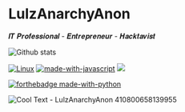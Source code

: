 # LulzAnarchyAnon 

𝑰𝑻 𝑷𝒓𝒐𝒇𝒆𝒔𝒔𝒊𝒐𝒏𝒂𝒍 - 𝑬𝒏𝒕𝒓𝒆𝒑𝒓𝒆𝒏𝒆𝒖𝒓 - 𝑯𝒂𝒄𝒌𝒕𝒂𝒗𝒊𝒔𝒕


![Github stats](https://github-readme-stats.vercel.app/api?username=LulzAnarchyAnon&theme=dark&show_icons=true&count_private=true)








[![Linux](https://svgshare.com/i/Zhy.svg)](https://svgshare.com/i/Zhy.svg)     [![made-with-javascript](https://img.shields.io/badge/Made%20with-JavaScript-1f425f.svg)](https://www.javascript.com)    ![](https://komarev.com/ghpvc/?username=your-github-LulzAnarchyAnon)



[![forthebadge made-with-python](http://ForTheBadge.com/images/badges/made-with-python.svg)](https://www.python.org/)





![Cool Text - LulzAnarchyAnon 410800658139955](https://user-images.githubusercontent.com/104794704/168375772-e00db5d9-d704-45ae-8b5b-323bdc8f441e.png)

